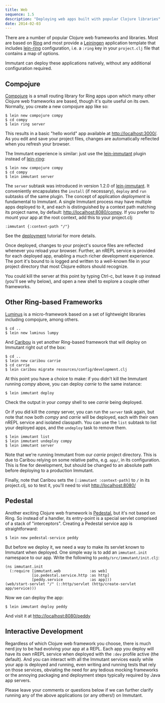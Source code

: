 ```yaml
---
title: Web
sequence: 1.5
description: "Deploying web apps built with popular Clojure libraries"
date: 2014-02-03
---
```


There are a number of popular Clojure web frameworks and libraries.
Most are based on [Ring] and most provide a [Leiningen] application
template that includes [lein-ring] configuration, i.e. a `:ring` key
in your `project.clj` file that contains a map of options.

Immutant can deploy these applications natively, without any
additional configuration required.

## Compojure

[Compojure] is a small routing library for Ring apps upon which many
other Clojure web frameworks are based, though it's quite useful on
its own. Normally, you create a new compojure app like so:

    $ lein new compojure compy
    $ cd compy
    $ lein ring server

This results in a basic "hello world" app available at
<http://localhost:3000/>. As you edit and save your project files,
changes are automatically reflected when you refresh your browser.

The Immutant experience is similar: just use the [lein-immutant]
plugin instead of [lein-ring]:

    $ lein new compojure compy
    $ cd compy
    $ lein immutant server

The `server` subtask was introduced in version 1.2.0 of
[lein-immutant]. It conveniently encapsulates the `install` (if
necessary), `deploy` and `run` subtasks of the same plugin. The
concept of application *deployment* is fundamental to Immutant. A
single Immutant process may have multiple apps deployed to it, and
each is distinguished by a context path matching its project name, by
default: <http://localhost:8080/compy>. If you prefer to mount your
app at the root context, add this to your project.clj:

    :immutant {:context-path "/"}
    
See the [deployment] tutorial for more details.

Once deployed, changes to your project's source files are reflected
whenever you reload your browser. Further, an nREPL service is
provided for each deployed app, enabling a much richer development
experience. The port it's bound to is logged and written to a
well-known file in your project directory that most Clojure editors
should recognize.

You could kill the server at this point by typing Ctrl-c, but leave it
up instead (you'll see why below), and open a new shell to explore a
couple other frameworks.

## Other Ring-based Frameworks

[Luminus] is a micro-framework based on a set of lightweight
libraries including compojure, among others. 

    $ cd ..
    $ lein new luminus lumpy

And [Caribou] is yet another Ring-based framework that will deploy on
Immutant right out of the box:

    $ cd ..
    $ lein new caribou carrie
    $ cd carrie
    $ lein caribou migrate resources/config/development.clj

At this point you have a choice to make: if you didn't kill the
Immutant running *compy* above, you can deploy *carrie* to the same
instance:

    $ lein immutant deploy

Check the output in your *compy* shell to see *carrie* being deployed.

Or if you did kill the *compy* server, you can run the `server` task
again, but note that now both *compy* and *carrie* will be deployed,
each with their own nREPL service and isolated classpath. You can use
the `list` subtask to list your deployed apps, and the `undeploy` task
to remove them.

    $ lein immutant list
    $ lein immutant undeploy compy
    $ lein immutant server

Note that we're running Immutant from our *carrie* project directory.
This is due to Caribou relying on some relative paths, e.g. `app/`, in
its configuration. This is fine for development, but should be changed
to an absolute path before deploying to a production Immutant.

Finally, note that Caribou sets the `[:immutant :context-path]` to `/`
in its project.clj, so to test it, you'll need to visit
<http://localhost:8080/>

## Pedestal

Another exciting Clojure web framework is [Pedestal], but it's not
based on Ring. So instead of a handler, its entry-point is a special
servlet comprised of a stack of "interceptors". Creating a Pedestal
service app is straightforward:

    $ lein new pedestal-service peddy

But before we deploy it, we need a way to make its servlet known to
Immutant when deployed. One simple way is to add an `immutant.init`
namespace to our app. Write the following to
`peddy/src/immutant/init.clj`:

    (ns immutant.init
      (:require [immutant.web             :as web]
                [io.pedestal.service.http :as http]
                [peddy.service            :as app]))
    (web/start-servlet "/" (::http/servlet (http/create-servlet app/service)))

Now we can deploy the app:

    $ lein immutant deploy peddy

And visit it at <http://localhost:8080/peddy>

## Interactive Development

Regardless of which Clojure web framework you choose, there is much
nerd joy to be had evolving your app at a REPL. Each app you deploy
will have its own nREPL service when deployed with the `:dev` profile
active (the default). And you can interact with all the Immutant
services easily while your app is deployed and running, even writing
and running tests that rely on those services, obviating the need for
any tedious mocking frameworks or the annoying packaging and
deployment steps typically required by Java app servers.

Please leave your comments or questions below if we can further
clarify running any of the above applications (or any others!) on
Immutant.

[deployment]: ../deploying/
[lein-ring]: https://github.com/weavejester/lein-ring
[lein-immutant]: https://github.com/immutant/lein-immutant
[Ring]: https://github.com/ring-clojure/ring
[Leiningen]: https://github.com/technomancy/leiningen
[Compojure]: https://github.com/weavejester/compojure
[Luminus]: http://www.luminusweb.net/
[Pedestal]: http://pedestal.io/
[Caribou]: http://let-caribou.in/
